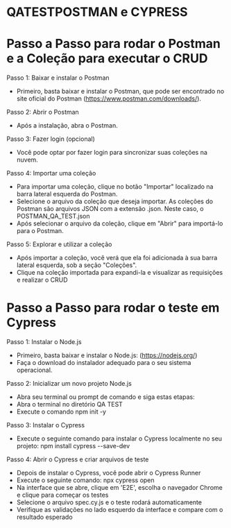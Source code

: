 # QATESTPOSTMAN e CYPRESS
# Passo a Passo para rodar o Postman e a Coleção para executar o CRUD

Passo 1: Baixar e instalar o Postman
- Primeiro, basta baixar e instalar o Postman, que pode ser encontrado no site oficial do Postman (https://www.postman.com/downloads/).

Passo 2: Abrir o Postman
- Após a instalação, abra o Postman.

Passo 3: Fazer login (opcional)
- Você pode optar por fazer login para sincronizar suas coleções na nuvem.

Passo 4: Importar uma coleção
- Para importar uma coleção, clique no botão "Importar" localizado na barra lateral esquerda do Postman.
- Selecione o arquivo da coleção que deseja importar. As coleções do Postman são arquivos JSON com a extensão .json. Neste caso, o POSTMAN_QA_TEST.json
- Após selecionar o arquivo da coleção, clique em "Abrir" para importá-lo para o Postman.

Passo 5: Explorar e utilizar a coleção
- Após importar a coleção, você verá que ela foi adicionada à sua barra lateral esquerda, sob a seção "Coleções".
- Clique na coleção importada para expandi-la e visualizar as requisições e realizar o CRUD

# Passo a Passo para rodar o teste em Cypress

Passo 1: Instalar o Node.js
- Primeiro, basta baixar e instalar o Node.js: (https://nodejs.org/)
- Faça o download do instalador adequado para o seu sistema operacional.

Passo 2: Inicializar um novo projeto Node.js
- Abra seu terminal ou prompt de comando e siga estas etapas:
- Abra o terminal no diretório QA TEST 
- Execute o comando npm init -y

Passo 3: Instalar o Cypress
- Execute o seguinte comando para instalar o Cypress localmente no seu projeto: npm install cypress --save-dev

Passo 4: Abrir o Cypress e criar arquivos de teste
- Depois de instalar o Cypress, você pode abrir o Cypress Runner 
- Execute o seguinte comando: npx cypress open
- Na interface que se abre, clique em 'E2E', escolha o navegador Chrome e clique para começar os testes
- Selecione o arquivo spec.cy.js e o teste rodará automaticamente
- Verifique as validações no lado esquerdo da interface e compare com o resultado esperado
